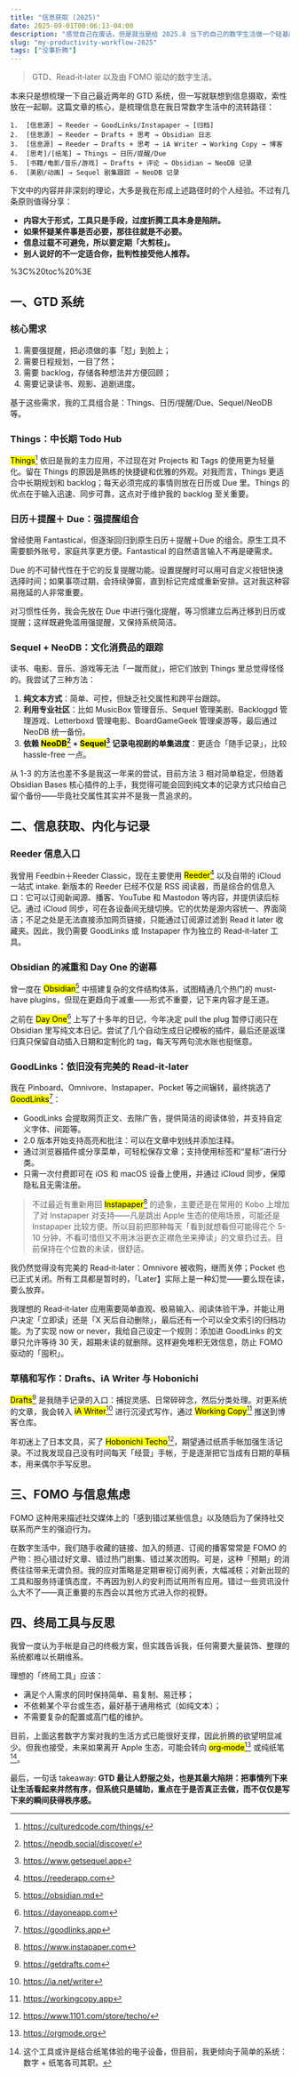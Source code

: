 ```yaml
---
title: "信息获取 (2025)"
date: 2025-09-01T00:06:13-04:00
description: "感觉自己在废话，但是就当是给 2025.8 当下的自己的数字生活做一个硅基的备份好了。"
slug: "my-productivity-workflow-2025"
tags: ["没事折腾"]
---
```


> GTD、Read‑it‑later 以及由 FOMO 驱动的数字生活。

本来只是想梳理一下自己最近两年的 GTD 系统，但一写就联想到信息摄取，索性放在一起聊。这篇文章的核心，是梳理信息在我日常数字生活中的流转路径：

	1.	[信息源] → Reeder → GoodLinks/Instapaper → [归档]
	2.	[信息源] → Reeder → Drafts + 思考 → Obsidian 日志
	3.	[信息源] → Reeder → Drafts + 思考 → iA Writer → Working Copy → 博客
	4.	[思考]/[纸笔] → Things → 日历/提醒/Due
	5.	[书籍/电影/音乐/游戏] → Drafts + 评论 → Obsidian → NeoDB 记录
	6.	[美剧/动画] → Sequel 剧集跟踪 → NeoDB 记录

下文中的内容并非深刻的理论，大多是我在形成上述路径时的个人经验。不过有几条原则值得分享：

- **内容大于形式，工具只是手段，过度折腾工具本身是陷阱。**
- **如果怀疑某件事是否必要，那往往就是不必要。**
- **信息过载不可避免，所以要定期「大剪枝」。**
- **别人说好的不一定适合你，批判性接受他人推荐。**

%3C%20toc%20%3E

## 一、GTD 系统

### 核心需求

1. 需要强提醒，把必须做的事「怼」到脸上；  
2. 需要日程规划，一目了然；  
3. 需要 backlog，存储各种想法并方便回顾；  
4. 需要记录读书、观影、追剧进度。

基于这些需求，我的工具组合是：Things、日历/提醒/Due、Sequel/NeoDB 等。

### Things：中长期 Todo Hub

<mark>Things</mark>[^1] 依旧是我的主力应用，不过现在对 Projects 和 Tags 的使用更为轻量化。留在 Things 的原因是熟练的快捷键和优雅的外观。对我而言，Things 更适合中长期规划和 backlog；每天必须完成的事情则放在日历或 Due 里。Things 的优点在于输入迅速、同步可靠，这点对于维护我的 backlog 至关重要。

[^1]: https://culturedcode.com/things/

### 日历＋提醒＋ Due：强提醒组合

曾经使用 Fantastical，但逐渐回归到原生日历＋提醒＋Due 的组合。原生工具不需要额外账号，家庭共享更方便。Fantastical 的自然语言输入不再是硬需求。

Due 的不可替代性在于它的反复提醒功能。设置提醒时可以用可自定义按钮快速选择时间；如果事项过期，会持续弹窗，直到标记完成或重新安排。这对我这种容易拖延的人非常重要。

对习惯性任务，我会先放在 Due 中进行强化提醒，等习惯建立后再迁移到日历或提醒；这样既避免滥用强提醒，又保持系统简洁。

### Sequel + NeoDB：文化消费品的跟踪

读书、电影、音乐、游戏等无法「一蹴而就」，把它们放到 Things 里总觉得怪怪的。我尝试了三种方法：

1. **纯文本方式**：简单、可控，但缺乏社交属性和跨平台跟踪。  
2. **利用专业社区**：比如 MusicBox 管理音乐、Sequel 管理美剧、Backloggd 管理游戏、Letterboxd 管理电影、BoardGameGeek 管理桌游等，最后通过 NeoDB 统一备份。
3. **依赖 <mark>NeoDB</mark>[^2] + <mark>Sequel</mark>[^3] 记录电视剧的单集进度**：更适合「随手记录」，比较 hassle-free 一点。

[^2]: https://neodb.social/discover/
[^3]: https://www.getsequel.app

从 1-3 的方法也差不多是我这一年来的尝试，目前方法 3 相对简单稳定，但随着 Obsidian Bases 核心插件的上手，我觉得可能会回到纯文本的记录方式只给自己留个备份——毕竟社交属性其实并不是我一贯追求的。

## 二、信息获取、内化与记录

### Reeder 信息入口

我曾用 Feedbin＋Reeder Classic，现在主要使用 <mark>Reeder</mark>[^4] 以及自带的 iCloud 一站式 intake. 新版本的 Reeder 已经不仅是 RSS 阅读器，而是综合的信息入口：它可以订阅新闻源、播客、YouTube 和 Mastodon 等内容，并提供读后标记。通过 iCloud 同步，可在各设备间无缝切换。它的优势是源内容统一、界面简洁；不足之处是无法直接添加网页链接，只能通过订阅源过滤到 Read it later 收藏夹。因此，我仍需要 GoodLinks 或 Instapaper 作为独立的 Read‑it‑later 工具。

[^4]: https://reederapp.com

### Obsidian 的减重和 Day One 的谢幕

曾一度在 <mark>Obsidian</mark>[^5] 中搭建复杂的文件结构体系，试图精通几个热门的 must-have plugins，但现在更趋向于减重——形式不重要，记下来内容才是王道。

之前在 <mark>Day One</mark>[^6] 上写了十多年的日记，今年决定 pull the plug 暂停订阅只在 Obsidian 里写纯文本日记。尝试了几个自动生成日记模板的插件，最后还是返璞归真只保留自动插入日期和定制化的 tag，每天写两句流水账也挺惬意。

[^5]: https://obsidian.md
[^6]: https://dayoneapp.com 

### GoodLinks：依旧没有完美的 Read‑it‑later

我在 Pinboard、Omnivore、Instapaper、Pocket 等之间辗转，最终挑选了 <mark>GoodLinks</mark>[^7]：

- GoodLinks 会提取网页正文、去除广告，提供简洁的阅读体验，并支持自定义字体、间距等。  
- 2.0 版本开始支持高亮和批注：可以在文章中划线并添加注释。
- 通过浏览器插件或分享菜单，可轻松保存文章；支持使用标签和“星标”进行分类。  
- 只需一次付费即可在 iOS 和 macOS 设备上使用，并通过 iCloud 同步，保障隐私且无需注册。  

> 不过最近有重新用回 <mark>Instapaper</mark>[^8] 的迹象，主要还是在常用的 Kobo 上增加了对 Instapaper 对支持——凡是跳出 Apple 生态的使用场景，可能还是 Instapaper 比较方便。所以目前把那种每天「看到就想看但可能得花个 5-10 分钟，不看可惜但又不用沐浴更衣正襟危坐来捧读」的文章扔过去。目前保持在个位数的未读，很舒适。

我仍然觉得没有完美的 Read‑it‑later：Omnivore 被收购，继而关停；Pocket 也已正式关闭。所有工具都是暂时的，「Later】实际上是一种幻觉——要么现在读，要么放弃。

我理想的 Read‑it‑later 应用需要简单直观、极易输入、阅读体验干净，并能让用户决定「立即读」还是「X 天后自动删除」，最后还有一个可以全文索引的归档功能。为了实现 now or never，我给自己设定一个规则：添加进 GoodLinks 的文章只允许等待 30 天，超期未读的就删除。这样避免堆积无效信息，防止 FOMO 驱动的「囤积」。

[^7]: https://goodlinks.app
[^8]: https://www.instapaper.com

### 草稿和写作：Drafts、iA Writer 与 Hobonichi

<mark>Drafts</mark>[^9] 是我随手记录的入口：捕捉灵感、日常碎碎念，然后分类处理。对更系统的文章，我会转入 <mark>iA Writer</mark>[^10] 进行沉浸式写作，通过 <mark>Working Copy</mark>[^11] 推送到博客仓库。

年初迷上了日本文具，买了 <mark>Hobonichi Techo</mark>[^12]，期望通过纸质手帐加强生活记录。不过我发现自己没有时间每天「经营」手帐，于是逐渐把它当成有日期的草稿本，用来偶尔手写反思。

[^9]: https://getdrafts.com
[^10]: https://ia.net/writer
[^11]: https://workingcopy.app
[^12]: https://www.1101.com/store/techo/

## 三、FOMO 与信息焦虑

FOMO 这种用来描述社交媒体上的「感到错过某些信息」以及随后为了保持社交联系而产生的强迫行为。

在数字生活中，我们随手收藏的链接、加入的频道、订阅的播客常常是 FOMO 的产物：担心错过好文章、错过热门剧集、错过某次团购。可是，这种「预期」的消费往往带来无谓负担。我的应对策略是定期审视订阅列表，大幅减枝；对新出现的工具和服务持谨慎态度，不再因为别人的安利而试用所有应用。错过一些资讯没什么大不了——真正重要的东西会以其他方式进入你的视野。

## 四、终局工具与反思

我曾一度认为手帐是自己的终极方案，但实践告诉我，任何需要大量装饰、整理的系统都难以长期维系。

理想的「终局工具」应该：

- 满足个人需求的同时保持简单、易复制、易迁移；  
- 不依赖某个平台或生态，最好基于通用格式（如纯文本）；  
- 不需要复杂的配置或高门槛的维护。  

目前，上面这套数字方案对我的生活方式已能很好支撑，因此折腾的欲望明显减少。但我也接受，未来如果离开 Apple 生态，可能会转向 <mark>org‑mode</mark>[^13] 或纯纸笔[^14]。

[^13]: https://orgmode.org
[^14]: 这个工具或许是结合纸笔体验的电子设备，但目前，我更倾向于简单的系统：数字 + 纸笔各司其职。

最后，一句话 takeaway: **GTD 最让人舒服之处，也是其最大陷阱：把事情列下来让生活看起来井然有序，但系统只是辅助，重点在于是否真正去做，而不仅仅是写下来的瞬间获得秩序感。**
